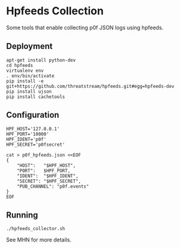 # Hpfeeds Collection

Some tools that enable collecting p0f JSON logs using hpfeeds.

## Deployment

```
apt-get install python-dev
cd hpfeeds
virtualenv env
. env/bin/activate
pip install -e git+https://github.com/threatstream/hpfeeds.git#egg=hpfeeds-dev
pip install ujson
pip install cachetools

```

## Configuration

```
HPF_HOST='127.0.0.1'
HPF_PORT='10000'
HPF_IDENT='p0f'
HPF_SECRET='p0fsecret'

cat > p0f_hpfeeds.json <<EOF
{
	"HOST":   "$HPF_HOST",
	"PORT":   $HPF_PORT,
	"IDENT":  "$HPF_IDENT",
	"SECRET": "$HPF_SECRET",
    "PUB_CHANNEL": "p0f.events"
}
EOF
```

## Running

```
./hpfeeds_collector.sh

```

See MHN for more details.
